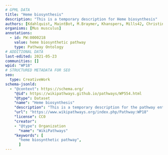 ```yaml
---
# GPML DATA
title: "Heme biosynthesis"
description: "This is a temporary description for Heme biosynthesis"
authors: [Kdahlquist, MaintBot, M.Braymer, Khanspers, Mills42, Christine Chichester, Mkutmon, DeSl, Eweitz]
organisms: [Mus musculus]
annotations:
  - id: PW:0000218
    value: heme biosynthetic pathway
    type: Pathway Ontology
# ADDITIONAL DATA
last-edited: 2021-05-23
communities: []
wpid: "WP18"
# STRUCTURED METADATA FOR SEO
seo:
  type: CreativeWork
schema-jsonld:
  - "@context": https://schema.org/
    "@id": https://wikipathways.github.io/pathways/WP554.html
    "@type": Dataset
    "name": "Heme biosynthesis"
    "description": "This is a temporary description for the pathway entitled: Heme biosynthesis"
    "url": "https://www.wikipathways.org/index.php/Pathway:WP18"
    "license": CC0
    "creator":
    - "@type": Organization
      "name": "WikiPathways"
    "keywords": [
      "heme biosynthetic pathway",
      ]
---
```

